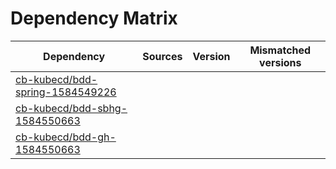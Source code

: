 # Dependency Matrix

Dependency | Sources | Version | Mismatched versions
---------- | ------- | ------- | -------------------
[cb-kubecd/bdd-spring-1584549226](https://github.com/cb-kubecd/bdd-spring-1584549226.git) |  | []() | 
[cb-kubecd/bdd-sbhg-1584550663](https://github.com/cb-kubecd/bdd-sbhg-1584550663.git) |  | []() | 
[cb-kubecd/bdd-gh-1584550663](https://github.com/cb-kubecd/bdd-gh-1584550663.git) |  | []() | 
